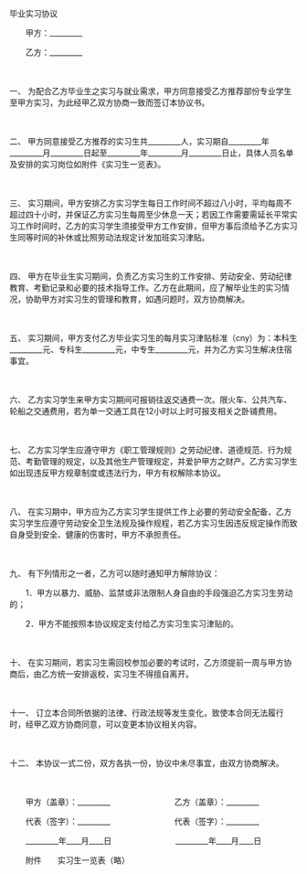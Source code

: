 



毕业实习协议



 

　　甲方：_________　　

　　乙方：_________

　　

一、
为配合乙方毕业生之实习与就业需求，甲方同意接受乙方推荐部份专业学生至甲方实习，为此经甲乙双方协商一致而签订本协议书。

　　

二、
甲方同意接受乙方推荐的实习生共_________人，实习期自_________年_________月_________日起至_________年_________月_________日止，具体人员名单及安排的实习岗位如附件《实习生一览表》。

　　

三、
实习期间，甲方安排乙方实习学生每日工作时间不超过八小时，平均每周不超过四十小时，并保证乙方实习生每周至少休息一天；若因工作需要需延长平常实习工作时间时，乙方的实习学生须接受甲方工作安排，但甲方事后须给予乙方实习生同等时间的补休或比照劳动法规定计发加班实习津贴。

　　

四、
甲方在毕业生实习期间，负责乙方实习生的工作安排、劳动安全、劳动纪律教育、考勤记录和必要的技术指导工作。乙方在此期间，应了解毕业生的实习情况，协助甲方对实习生的管理和教育，如遇问题时，双方协商解决。

　　

五、
实习期间，甲方支付乙方毕业实习生的每月实习津贴标准（cny）为：本科生_________元、专科生_________元，中专生_________元，并为乙方实习生解决住宿事宜。

　　

六、
乙方实习学生来甲方实习期间可报销往返交通费一次。限火车、公共汽车、轮船之交通费用，若为单一交通工具在12小时以上时可报支相关之卧铺费用。

　　

七、
乙方实习学生应遵守甲方《职工管理规则》之劳动纪律、道德规范、行为规范、考勤管理的规定，以及其他生产管理规定，并爱护甲方之财产。乙方实习学生如出现违反甲方规章制度或违法行为，甲方有权解除本协议。

　　

八、
在实习期中，甲方应为乙方实习学生提供工作上必要的劳动安全配备，乙方实习学生应遵守劳动安全卫生法规及操作规程，若乙方实习生因违反规定操作而致自身受到安全、健康的伤害时，甲方不承担责任。

　　

九、
有下列情形之一者，乙方可以随时通知甲方解除协议：

　　1．甲方以暴力、威胁、监禁或非法限制人身自由的手段强迫乙方实习生劳动的；

　　2．甲方不能按照本协议规定支付给乙方实习生实习津贴的。

　　

十、
在实习期间，若实习生需回校参加必要的考试时，乙方须提前一周与甲方协商后，由乙方统一安排返校，实习生不得擅自离开。

　　

十一、
订立本合同所依据的法律、行政法规等发生变化，致使本合同无法履行时，经甲乙双方协商同意，可以变更本协议相关内容。

　　

十二、
本协议一式二份，双方各执一份，协议中未尽事宜，由双方协商解决。

　　

　　甲方（盖章）：_________　　　　　　　　乙方（盖章）：_________　　

　　代表（签字）：_________　　　　　　　　代表（签字）：_________　　

　　_________年____月____日　　　　　　　　_________年____月____日

　　附件　　实习生一览表（略）
